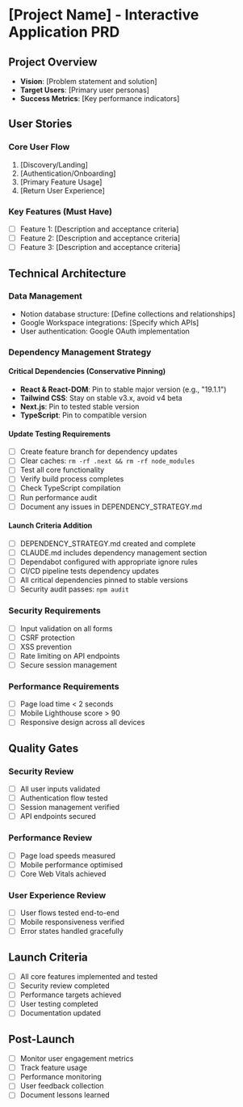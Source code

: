 # [Project Name] - Interactive Application PRD

## Project Overview
- **Vision**: [Problem statement and solution]
- **Target Users**: [Primary user personas]
- **Success Metrics**: [Key performance indicators]

## User Stories
### Core User Flow
1. [Discovery/Landing]
2. [Authentication/Onboarding]
3. [Primary Feature Usage]
4. [Return User Experience]

### Key Features (Must Have)
- [ ] Feature 1: [Description and acceptance criteria]
- [ ] Feature 2: [Description and acceptance criteria]
- [ ] Feature 3: [Description and acceptance criteria]

## Technical Architecture
### Data Management
- Notion database structure: [Define collections and relationships]
- Google Workspace integrations: [Specify which APIs]
- User authentication: Google OAuth implementation

### Dependency Management Strategy

#### Critical Dependencies (Conservative Pinning)
- **React & React-DOM**: Pin to stable major version (e.g., "19.1.1")
- **Tailwind CSS**: Stay on stable v3.x, avoid v4 beta
- **Next.js**: Pin to tested stable version
- **TypeScript**: Pin to compatible version

#### Update Testing Requirements
- [ ] Create feature branch for dependency updates
- [ ] Clear caches: `rm -rf .next && rm -rf node_modules`
- [ ] Test all core functionality
- [ ] Verify build process completes
- [ ] Check TypeScript compilation
- [ ] Run performance audit
- [ ] Document any issues in DEPENDENCY_STRATEGY.md

#### Launch Criteria Addition
- [ ] DEPENDENCY_STRATEGY.md created and complete
- [ ] CLAUDE.md includes dependency management section
- [ ] Dependabot configured with appropriate ignore rules
- [ ] CI/CD pipeline tests dependency updates
- [ ] All critical dependencies pinned to stable versions
- [ ] Security audit passes: `npm audit`

### Security Requirements
- [ ] Input validation on all forms
- [ ] CSRF protection
- [ ] XSS prevention
- [ ] Rate limiting on API endpoints
- [ ] Secure session management

### Performance Requirements
- [ ] Page load time < 2 seconds
- [ ] Mobile Lighthouse score > 90
- [ ] Responsive design across all devices

## Quality Gates
### Security Review
- [ ] All user inputs validated
- [ ] Authentication flow tested
- [ ] Session management verified
- [ ] API endpoints secured

### Performance Review
- [ ] Page load speeds measured
- [ ] Mobile performance optimised
- [ ] Core Web Vitals achieved

### User Experience Review
- [ ] User flows tested end-to-end
- [ ] Mobile responsiveness verified
- [ ] Error states handled gracefully

## Launch Criteria
- [ ] All core features implemented and tested
- [ ] Security review completed
- [ ] Performance targets achieved
- [ ] User testing completed
- [ ] Documentation updated

## Post-Launch
- [ ] Monitor user engagement metrics
- [ ] Track feature usage
- [ ] Performance monitoring
- [ ] User feedback collection
- [ ] Document lessons learned